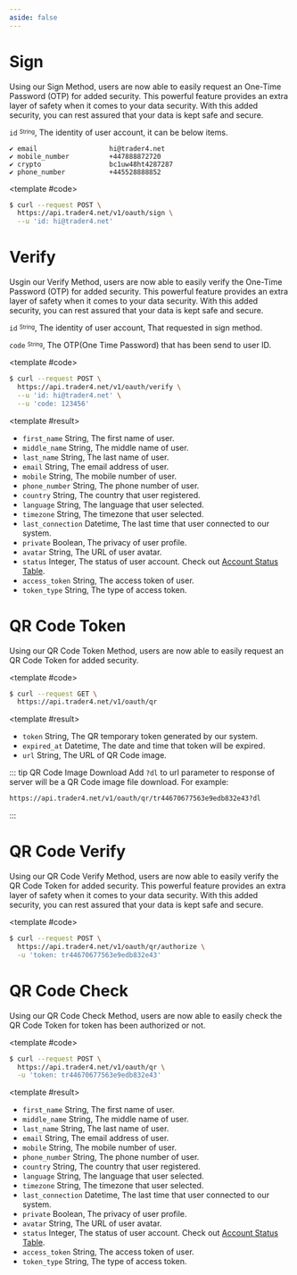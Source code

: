 ```yaml
---
aside: false
---
```


<!--@include: /partials/libraries.md-->

<CodeBox lang="Restful" method="POST" endpoint="/v1/oauth/sign">

# Sign

Using our Sign Method, users are now able to easily request an One-Time Password (OTP) for added security. This powerful feature provides an extra layer of safety when it comes to your data security. With this added security, you can rest assured that your data is kept safe and secure.

`id` <sup><sub>String</sub></sup>, The identity of user account, it can be below items.

    ✔️ email                  hi@trader4.net   
    ✔️ mobile_number          +447888872720  
    ✔️ crypto                 bc1uw48ht4287287
    ✔️ phone_number           +445528888852

<template #code>

```bash
$ curl --request POST \
  https://api.trader4.net/v1/oauth/sign \
  --u 'id: hi@trader4.net'
```

</template>

</CodeBox>

<Response jfile="v1/oauth/sign" >

</Response>

<CodeBox lang="Restful" method="POST" endpoint="/v1/oauth/verify">

# Verify

Usgin our Verify Method, users are now able to easily verify the One-Time Password (OTP) for added security. This powerful feature provides an extra layer of safety when it comes to your data security. With this added security, you can rest assured that your data is kept safe and secure.

`id` <sup><sub>String</sub></sup>, The identity of user account, That requested in sign method.

`code` <sup><sub>String</sub></sup>, The OTP(One Time Password) that has been send to user ID.

<template #code>

```bash
$ curl --request POST \
  https://api.trader4.net/v1/oauth/verify \
  --u 'id: hi@trader4.net' \
  --u 'code: 123456'
```

</template>

</CodeBox>

<Response jfile="v1/oauth/verify" >

<template #result>

- `first_name` <span>String</span>, The first name of user.
- `middle_name` <span>String</span>, The middle name of user.
- `last_name` <span>String</span>, The last name of user.
- `email` <span>String</span>, The email address of user.
- `mobile` <span>String</span>, The mobile number of user.
- `phone_number` <span>String</span>, The phone number of user.
- `country` <span>String</span>, The country that user registered.
- `language` <span>String</span>, The language that user selected.
- `timezone` <span>String</span>, The timezone that user selected.
- `last_connection` <span>Datetime</span>, The last time that user connected to our system.
- `private` <span>Boolean</span>, The privacy of user profile.
- `avatar` <span>String</span>, The URL of user avatar.
- `status` <span>Integer</span>, The status of user account. Check out [Account Status Table](https://docs.trader4.net/en/api/account/#account-status-table).
- `access_token` <span>String</span>, The access token of user.
- `token_type` <span>String</span>, The type of access token.


</template>

</Response>



<CodeBox lang="Restful" method="GET" endpoint="/v1/oauth/qr">

# QR Code Token

Using our QR Code Token Method, users are now able to easily request an QR Code Token for added security.

<template #code>

```bash
$ curl --request GET \
  https://api.trader4.net/v1/oauth/qr
```

</template>

</CodeBox>

<Response jfile="v1/oauth/qr" >

<template #result>

- `token` <span>String</span>, The QR temporary token generated by our system.
- `expired_at` <span>Datetime</span>, The date and time that token will be expired.
- `url` <span>String</span>, The URL of QR Code image.

</template>

</Response>

::: tip QR Code Image Download
Add `?dl` to url parameter to response of server will be a QR Code image file download. For example:

```bash
https://api.trader4.net/v1/oauth/qr/tr44670677563e9edb832e43?dl
```
:::

<CodeBox lang="Restful" method="POST" endpoint="/v1/oauth/qr">

# QR Code Verify

Using our QR Code Verify Method, users are now able to easily verify the QR Code Token for added security. This powerful feature provides an extra layer of safety when it comes to your data security. With this added security, you can rest assured that your data is kept safe and secure.

<!--@include: /partials/authorization.md-->

<template #code>

```bash
$ curl --request POST \
  https://api.trader4.net/v1/oauth/qr/authorize \
  -u 'token: tr44670677563e9edb832e43'
```

</template>

</CodeBox>

<Response jfile="v1/oauth/qr/authorize" >

</Response>


<CodeBox lang="Restful" method="POST" endpoint="/v1/oauth/qr">

# QR Code Check

Using our QR Code Check Method, users are now able to easily check the QR Code Token for token has been authorized or not.

<template #code>

```bash
$ curl --request POST \
  https://api.trader4.net/v1/oauth/qr \
  -u 'token: tr44670677563e9edb832e43'
```

</template>

</CodeBox>

<Response jfile="v1/oauth/qr-post" >

<template #result>

- `first_name` <span>String</span>, The first name of user.
- `middle_name` <span>String</span>, The middle name of user.
- `last_name` <span>String</span>, The last name of user.
- `email` <span>String</span>, The email address of user.
- `mobile` <span>String</span>, The mobile number of user.
- `phone_number` <span>String</span>, The phone number of user.
- `country` <span>String</span>, The country that user registered.
- `language` <span>String</span>, The language that user selected.
- `timezone` <span>String</span>, The timezone that user selected.
- `last_connection` <span>Datetime</span>, The last time that user connected to our system.
- `private` <span>Boolean</span>, The privacy of user profile.
- `avatar` <span>String</span>, The URL of user avatar.
- `status` <span>Integer</span>, The status of user account. Check out [Account Status Table](https://docs.trader4.net/en/api/account/#account-status-table).
- `access_token` <span>String</span>, The access token of user.
- `token_type` <span>String</span>, The type of access token.

</template>

</Response>